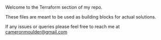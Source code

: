 Welcome to the Terraform section of my repo.

These files are meant to be used as building blocks for actual solutions.

If any issues or queries please feel free to reach me at cameronmoulder@gmail.com
